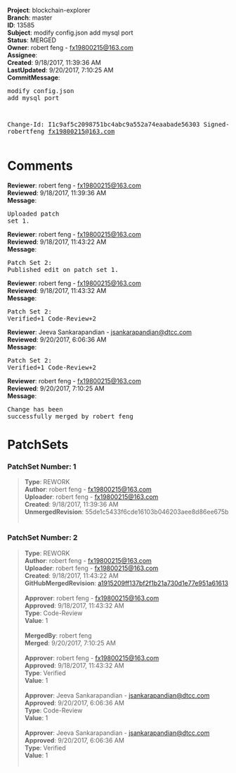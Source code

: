 <strong>Project</strong>: blockchain-explorer<br><strong>Branch</strong>: master<br><strong>ID</strong>: 13585<br><strong>Subject</strong>: modify config.json add mysql port<br><strong>Status</strong>: MERGED<br><strong>Owner</strong>: robert feng - fx19800215@163.com<br><strong>Assignee</strong>:<br><strong>Created</strong>: 9/18/2017, 11:39:36 AM<br><strong>LastUpdated</strong>: 9/20/2017, 7:10:25 AM<br><strong>CommitMessage</strong>:<br><pre>modify config.json add mysql port

Change-Id: I1c9af5c2098751bc4abc9a552a74eaabade56303
Signed-off-by: robertfeng <fx19800215@163.com>
</pre><h1>Comments</h1><strong>Reviewer</strong>: robert feng - fx19800215@163.com<br><strong>Reviewed</strong>: 9/18/2017, 11:39:36 AM<br><strong>Message</strong>: <pre>Uploaded patch set 1.</pre><strong>Reviewer</strong>: robert feng - fx19800215@163.com<br><strong>Reviewed</strong>: 9/18/2017, 11:43:22 AM<br><strong>Message</strong>: <pre>Patch Set 2: Published edit on patch set 1.</pre><strong>Reviewer</strong>: robert feng - fx19800215@163.com<br><strong>Reviewed</strong>: 9/18/2017, 11:43:32 AM<br><strong>Message</strong>: <pre>Patch Set 2: Verified+1 Code-Review+2</pre><strong>Reviewer</strong>: Jeeva Sankarapandian - jsankarapandian@dtcc.com<br><strong>Reviewed</strong>: 9/20/2017, 6:06:36 AM<br><strong>Message</strong>: <pre>Patch Set 2: Verified+1 Code-Review+2</pre><strong>Reviewer</strong>: robert feng - fx19800215@163.com<br><strong>Reviewed</strong>: 9/20/2017, 7:10:25 AM<br><strong>Message</strong>: <pre>Change has been successfully merged by robert feng</pre><h1>PatchSets</h1><h3>PatchSet Number: 1</h3><blockquote><strong>Type</strong>: REWORK<br><strong>Author</strong>: robert feng - fx19800215@163.com<br><strong>Uploader</strong>: robert feng - fx19800215@163.com<br><strong>Created</strong>: 9/18/2017, 11:39:36 AM<br><strong>UnmergedRevision</strong>: 55de1c5433f6cde16103b046203aee8d86ee675b<br><br></blockquote><h3>PatchSet Number: 2</h3><blockquote><strong>Type</strong>: REWORK<br><strong>Author</strong>: robert feng - fx19800215@163.com<br><strong>Uploader</strong>: robert feng - fx19800215@163.com<br><strong>Created</strong>: 9/18/2017, 11:43:22 AM<br><strong>GitHubMergedRevision</strong>: [a1915209ff137bf2f1b21a730d1e77e951a61613](https://github.com/hyperledger/blockchain-explorer/commit/a1915209ff137bf2f1b21a730d1e77e951a61613)<br><br><strong>Approver</strong>: robert feng - fx19800215@163.com<br><strong>Approved</strong>: 9/18/2017, 11:43:32 AM<br><strong>Type</strong>: Code-Review<br><strong>Value</strong>: 1<br><br><strong>MergedBy</strong>: robert feng<br><strong>Merged</strong>: 9/20/2017, 7:10:25 AM<br><br><strong>Approver</strong>: robert feng - fx19800215@163.com<br><strong>Approved</strong>: 9/18/2017, 11:43:32 AM<br><strong>Type</strong>: Verified<br><strong>Value</strong>: 1<br><br><strong>Approver</strong>: Jeeva Sankarapandian - jsankarapandian@dtcc.com<br><strong>Approved</strong>: 9/20/2017, 6:06:36 AM<br><strong>Type</strong>: Code-Review<br><strong>Value</strong>: 1<br><br><strong>Approver</strong>: Jeeva Sankarapandian - jsankarapandian@dtcc.com<br><strong>Approved</strong>: 9/20/2017, 6:06:36 AM<br><strong>Type</strong>: Verified<br><strong>Value</strong>: 1<br><br></blockquote>